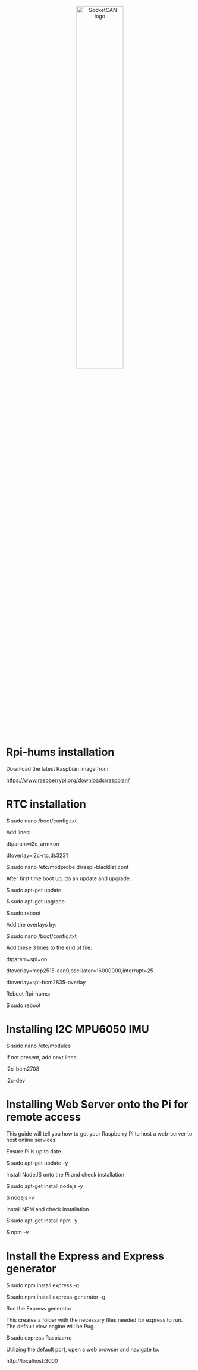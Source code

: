 <p align="center">
<img src="https://github.com/minitecnia/openhw-milcan/blob/master/logo-minitecnia.jpg" alt="SocketCAN logo" width=50% height=50% />
</p>

# Rpi-hums installation

Download the latest Raspbian image from:

https://www.raspberrypi.org/downloads/raspbian/

# RTC installation

$ sudo nano /boot/config.txt

Add lines:

dtparam=i2c_arm=on

dtoverlay=i2c-rtc,ds3231

$ sudo nano /etc/modprobe.d/raspi-blacklist.conf



After first time boot up, do an update and upgrade:

$ sudo apt-get update 

$ sudo apt-get upgrade 

$ sudo reboot

Add the overlays by:

$ sudo nano /boot/config.txt

Add these 3 lines to the end of file:

dtparam=spi=on 

dtoverlay=mcp2515-can0,oscillator=16000000,interrupt=25 

dtoverlay=spi-bcm2835-overlay

Reboot Rpi-hums:

$ sudo reboot

# Installing I2C MPU6050 IMU

$ sudo nano /etc/modules

If not present, add next lines:

i2c-bcm2708

i2c-dev

# Installing Web Server onto the Pi for remote access

This guide will tell you how to get your Raspberry Pi to host a web-server to host online services. 

Ensure Pi is up to date

$ sudo apt-get update -y

Install NodeJS onto the Pi and check installation

$ sudo apt-get install nodejs -y

$ nodejs -v

Install NPM and check installation

$ sudo apt-get install npm -y

$ npm -v

# Install the Express and Express generator

$ sudo npm install express -g

$ sudo npm install express-generator -g

Run the Express generator

This creates a folder with the necessary files needed for express to run. The default view engine will be Pug.

$ sudo express Raspizarro

Utilizing the default port, open a web browser and navigate to:

http://localhost:3000
